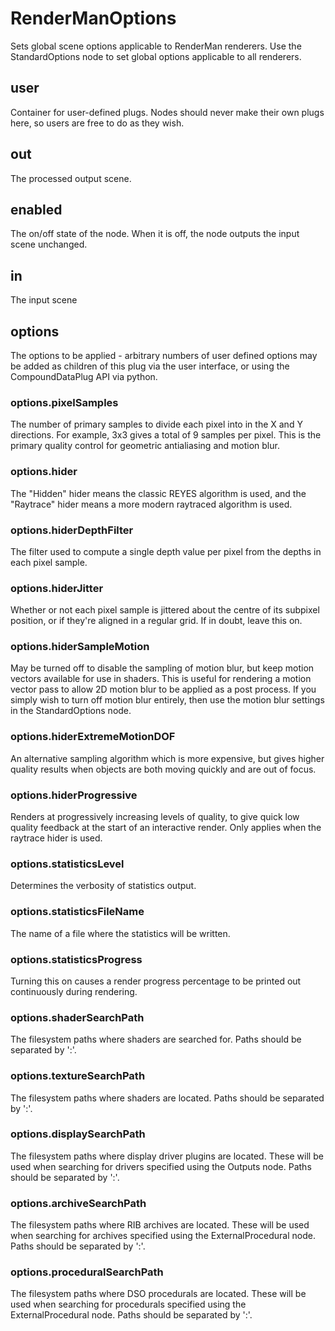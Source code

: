 # RenderManOptions

Sets global scene options applicable to RenderMan
renderers. Use the StandardOptions node to set
global options applicable to all renderers.

## user

 Container for user-defined plugs. Nodes
should never make their own plugs here,
so users are free to do as they wish.

## out

 The processed output scene.

## enabled

 The on/off state of the node. When it is off, the node outputs the input scene unchanged.

## in

 The input scene

## options

 The options to be applied - arbitrary numbers of user defined options may be added
as children of this plug via the user interface, or using the CompoundDataPlug API via
python.

### options.pixelSamples

 The number of primary samples to divide each pixel into
in the X and Y directions. For example, 3x3 gives a total of
9 samples per pixel. This is the primary quality control for
geometric antialiasing and motion blur.

### options.hider

 The "Hidden" hider means the classic REYES algorithm
is used, and the "Raytrace" hider means a more modern
raytraced algorithm is used.

### options.hiderDepthFilter

 The filter used to compute a single depth
value per pixel from the depths in each
pixel sample.

### options.hiderJitter

 Whether or not each pixel sample is
jittered about the centre of its subpixel
position, or if they're aligned in a
regular grid. If in doubt, leave this on.

### options.hiderSampleMotion

 May be turned off to disable the sampling of
motion blur, but keep motion vectors available
for use in shaders. This is useful for
rendering a motion vector pass to allow
2D motion blur to be applied as a post process.
If you simply wish to turn off motion blur
entirely, then use the motion blur settings
in the StandardOptions node.

### options.hiderExtremeMotionDOF

 An alternative sampling algorithm which
is more expensive, but gives higher quality
results when objects are both moving quickly
and are out of focus.

### options.hiderProgressive

 Renders at progressively increasing levels
of quality, to give quick low quality feedback
at the start of an interactive render. Only
applies when the raytrace hider is used.

### options.statisticsLevel

 Determines the verbosity of statistics
output.

### options.statisticsFileName

 The name of a file where the statistics
will be written.

### options.statisticsProgress

 Turning this on causes a render progress
percentage to be printed out continuously
during rendering.

### options.shaderSearchPath

 The filesystem paths where shaders are
searched for. Paths should be separated
by ':'.

### options.textureSearchPath

 The filesystem paths where shaders are
located. Paths should be separated
by ':'.

### options.displaySearchPath

 The filesystem paths where display driver
plugins are located. These will be used when searching
for drivers specified using the Outputs
node. Paths should be separated by ':'.

### options.archiveSearchPath

 The filesystem paths where RIB archives
are located. These will be used when searching
for archives specified using the ExternalProcedural
node. Paths should be separated by ':'.

### options.proceduralSearchPath

 The filesystem paths where DSO procedurals
are located. These will be used when searching
for procedurals specified using the ExternalProcedural
node. Paths should be separated by ':'.

